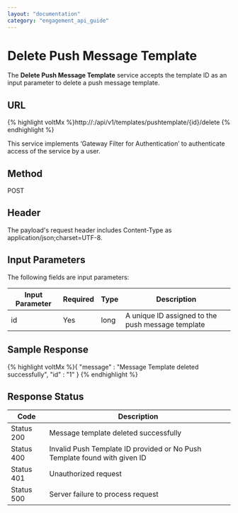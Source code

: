 ```yaml
---
layout: "documentation"
category: "engagement_api_guide"
---
```


# Delete Push Message Template

The **Delete Push Message Template** service accepts the template ID as an input parameter to delete a push message template.

## URL

{% highlight voltMx %}http://<host>:<port>/api/v1/templates/pushtemplate/{id}/delete
{% endhighlight %}

This service implements ‘Gateway Filter for Authentication’ to authenticate access of the service by a user.

## Method

POST

## Header

The payload's request header includes Content-Type as application/json;charset=UTF-8.

## Input Parameters

The following fields are input parameters:

| Input Parameter | Required | Type | Description                                       |
| --------------- | -------- | ---- | ------------------------------------------------- |
| id              | Yes      | long | A unique ID assigned to the push message template |

## Sample Response

{% highlight voltMx %}{
"message" : "Message Template deleted successfully",
"id" : "1"
}
{% endhighlight %}

## Response Status

| Code       | Description                                                               |
| ---------- | ------------------------------------------------------------------------- |
| Status 200 | Message template deleted successfully                                     |
| Status 400 | Invalid Push Template ID provided or No Push Template found with given ID |
| Status 401 | Unauthorized request                                                      |
| Status 500 | Server failure to process request                                         |
